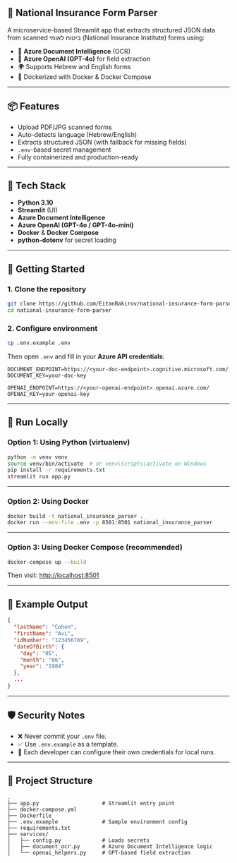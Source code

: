 ## 🧾 National Insurance Form Parser

A microservice-based Streamlit app that extracts structured JSON data from scanned ביטוח לאומי (National Insurance Institute) forms using:

- 🧠 **Azure Document Intelligence** (OCR)
- 🤖 **Azure OpenAI (GPT-4o)** for field extraction
- 🌍 Supports Hebrew and English forms
- 🐳 Dockerized with Docker & Docker Compose

---

## 📦 Features

- Upload PDF/JPG scanned forms
- Auto-detects language (Hebrew/English)
- Extracts structured JSON (with fallback for missing fields)
- `.env`-based secret management
- Fully containerized and production-ready

---

## 🧰 Tech Stack

- **Python 3.10**
- **Streamlit** (UI)
- **Azure Document Intelligence**
- **Azure OpenAI (GPT-4o / GPT-4o-mini)**
- **Docker** & **Docker Compose**
- **python-dotenv** for secret loading

---

## 🚀 Getting Started

### 1. Clone the repository

```bash
git clone https://github.com/EitanBakirov/national-insurance-form-parser.git
cd national-insurance-form-parser
```

### 2. Configure environment

```bash
cp .env.example .env
```

Then open `.env` and fill in your **Azure API credentials**:

```env
DOCUMENT_ENDPOINT=https://<your-doc-endpoint>.cognitive.microsoft.com/
DOCUMENT_KEY=your-doc-key

OPENAI_ENDPOINT=https://<your-openai-endpoint>.openai.azure.com/
OPENAI_KEY=your-openai-key
```

---

## 🧪 Run Locally

### Option 1: Using Python (virtualenv)

```bash
python -m venv venv
source venv/bin/activate  # or venv\Scripts\activate on Windows
pip install -r requirements.txt
streamlit run app.py
```

---

### Option 2: Using Docker

```bash
docker build -t national_insurance_parser .
docker run --env-file .env -p 8501:8501 national_insurance_parser
```

---

### Option 3: Using Docker Compose (recommended)

```bash
docker-compose up --build
```

Then visit: [http://localhost:8501](http://localhost:8501)

---

## 📝 Example Output

```json
{
  "lastName": "Cohen",
  "firstName": "Avi",
  "idNumber": "123456789",
  "dateOfBirth": {
    "day": "05",
    "month": "06",
    "year": "1984"
  },
  ...
}
```

---

## 🛡️ Security Notes

- ❌ Never commit your `.env` file.
- ✅ Use `.env.example` as a template.
- 🔑 Each developer can configure their own credentials for local runs.

---

## 📁 Project Structure

```
.
├── app.py                    # Streamlit entry point
├── docker-compose.yml
├── Dockerfile
├── .env.example              # Sample environment config
├── requirements.txt
├── services/
│   ├── config.py             # Loads secrets
│   ├── document_ocr.py       # Azure Document Intelligence logic
│   └── openai_helpers.py     # GPT-based field extraction
```
```
